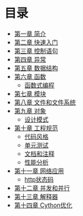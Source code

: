 # 目录

<!--
章的划分和各章的内容已经基本稳定。
章的顺序需要经过团队讨论和试验教学等步骤确定，主要关系到如何讲符合正常的学习规律。
-->

- [第一章 简介](./01_intro/README.md)
- [第二章 快速入门](./02_quick_start/README.md)
- [第三章 控制语句](./03_control_flow/README.md)
- [第四章 异常](./04_exceptions/README.md)
- [第五章 数据结构](./05_data_structure/README.md)
- [第六章 函数](./06_functions/README.md)
  - [函数式编程](./06_functions/functional_programming/README.md)
- [第七章 模块](./07_modules/README.md)
- [第八章 文件和文件系统](./08_files_and_file_system/README.md)
- [第九章 对象](./09_objects/README.md)
  - [设计模式](./09_objects/design_patterns/README.md)
- [第十章 工程规范](./10_engineering/README.md)
  - [代码风格](./10_engineering/code_style/README.md)
  - [单元测试](./10_engineering/unittest/README.md)
  - [文档和注释](./10_engineering/comments_and_docs/README.md)
  - [性能分析](./10_engineering/profiling/README.md)
- [第十一章 网络应用](./11_network/README.md)
  - [http状态码](./11_network/http/README.md)
- [第十二章 并发和并行](./12_concurrency_and_paralleslism/README.md)
- [第十三章 解释器](./13_interpreter/README.md)
- [第十四章 Cython优化](./14_cython/README.md)
